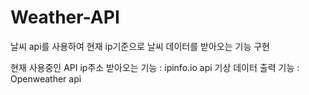 # Weather-API
날씨 api를 사용하여 현재 ip기준으로 날씨 데이터를 받아오는 기능 구현

현재 사용중인 API
ip주소 받아오는 기능 : ipinfo.io api
기상 데이터 출력 기능 : Openweather api
